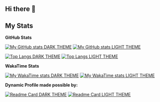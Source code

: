 ## Hi there 👋

## My Stats

**GitHub Stats**

[![My GitHub stats DARK THEME](https://github-readme-stats.vercel.app/api?username=GloriousGlider8&layout=compact&show_icons=true&rank_icon=percentile&theme=dark)](https://github.com/anuraghazra/github-readme-stats#gh-dark-mode-only)
[![My GitHub stats LIGHT THEME](https://github-readme-stats.vercel.app/api?username=GloriousGlider8&layout=compact&show_icons=true&rank_icon=percentile)](https://github.com/anuraghazra/github-readme-stats#gh-light-mode-only)

[![Top Langs DARK THEME](https://github-readme-stats.vercel.app/api/top-langs/?username=GloriousGlider8&layout=compact&theme=dark)](https://github.com/anuraghazra/github-readme-stats#gh-dark-mode-only)
[![Top Langs LIGHT THEME](https://github-readme-stats.vercel.app/api/top-langs/?username=GloriousGlider8&layout=compact)](https://github.com/anuraghazra/github-readme-stats#gh-light-mode-only)

**WakaTime Stats**

[![My WakaTime stats DARK THEME](https://github-readme-stats.vercel.app/api/wakatime?username=GloriousGlider8&layout=compact&theme=dark)](https://github.com/anuraghazra/github-readme-stats#gh-dark-mode-only)
[![My WakaTime stats LIGHT THEME](https://github-readme-stats.vercel.app/api/wakatime?username=GloriousGlider8&layout=compact)](https://github.com/anuraghazra/github-readme-stats#gh-light-mode-only)

**Dynamic Profile made possible by:**

[![Readme Card DARK THEME](https://github-readme-stats.vercel.app/api/pin/?username=anuraghazra&repo=github-readme-stats&show_owner=true&theme=dark)](https://github.com/anuraghazra/github-readme-stats#gh-dark-mode-only)
[![Readme Card LIGHT THEME](https://github-readme-stats.vercel.app/api/pin/?username=anuraghazra&repo=github-readme-stats&show_owner=true)](https://github.com/anuraghazra/github-readme-stats#gh-light-mode-only)
